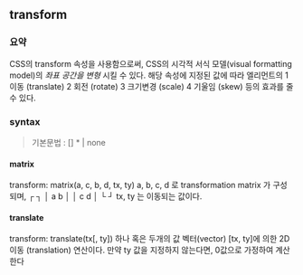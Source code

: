 ## transform

### 요약
CSS의 transform 속성을 사용함으로써, CSS의 시각적 서식 모델(visual formatting model)의 *좌표 공간을 변형* 시킬 수 있다. 해당 속성에 지정된 값에 따라 엘리먼트의
1 이동 (translate)
2 회전 (rotate)
3 크기변경 (scale)
4 기울임 (skew) 등의 효과를 줄 수 있다.

### syntax
> 기본문법 : <transform-fuction> [<transform-function>] * | none

#### matrix
  transform: matrix(a, c, b, d, tx, ty)
  a, b, c, d 로 transformation matrix 가 구성되며,
  ┌     ┐
  │ a b │
  │ c d │
  └     ┘
  tx, ty 는 이동되는 값이다.  

#### translate
  transform:  translate(tx[, ty]) 하나 혹은 두개의 <length> 값
  벡터(vector) [tx, ty]에 의한 2D 이동 (translation) 연산이다. 만약 ty 값을 지정하지 않는다면, 0값으로 가정하여 계산한다
